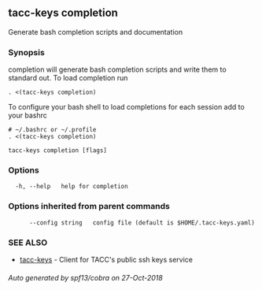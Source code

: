 ## tacc-keys completion

Generate bash completion scripts and documentation

### Synopsis

completion will generate bash completion scripts and write them to 
standard out. To load completion run
    
    . <(tacc-keys completion)

To configure your bash shell to load completions for each session add to your bashrc

    # ~/.bashrc or ~/.profile
    . <(tacc-keys completion)
    

```
tacc-keys completion [flags]
```

### Options

```
  -h, --help   help for completion
```

### Options inherited from parent commands

```
      --config string   config file (default is $HOME/.tacc-keys.yaml)
```

### SEE ALSO

* [tacc-keys](tacc-keys.md)	 - Client for TACC's public ssh keys service

###### Auto generated by spf13/cobra on 27-Oct-2018
